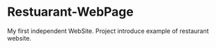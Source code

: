 # Restuarant-WebPage

My first independent WebSite.
Project introduce example of restaurant website.

